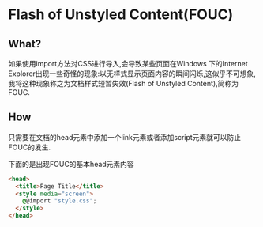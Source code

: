 # Flash of Unstyled Content(FOUC)
## What?
如果使用import方法对CSS进行导入,会导致某些页面在Windows 下的Internet Explorer出现一些奇怪的现象:以无样式显示页面内容的瞬间闪烁,这似乎不可想象,我将这种现象称之为文档样式短暂失效(Flash of Unstyled Content),简称为FOUC.

## How
只需要在文档的head元素中添加一个link元素或者添加script元素就可以防止FOUC的发生.

下面的是出现FOUC的基本head元素内容

```html
<head>
  <title>Page Title</title>
  <style media="screen">
    @@import "style.css";
  </style>
</head>
```
